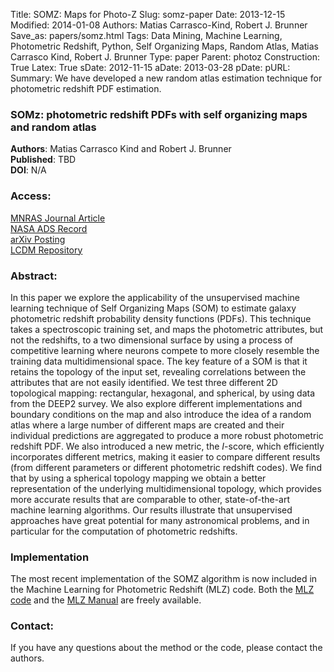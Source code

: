 Title: SOMZ: Maps for Photo-Z
Slug: somz-paper
Date: 2013-12-15
Modified: 2014-01-08
Authors: Matias Carrasco-Kind, Robert J. Brunner
Save_as: papers/somz.html
Tags: Data Mining, Machine Learning, Photometric Redshift, Python, Self Organizing Maps, Random Atlas, Matias Carrasco Kind, Robert J. Brunner
Type: paper
Parent: photoz
Construction: True
Latex: True
sDate: 2012-11-15
aDate: 2013-03-28
pDate: 
pURL: 
Summary: We have developed a new random atlas estimation technique for photometric redshift PDF estimation.

### SOMz: photometric redshift PDFs with self organizing maps and random atlas

**Authors**: Matias Carrasco Kind and Robert J. Brunner  
**Published**:   TBD  
**DOI**: N/A

### Access:
[MNRAS Journal Article]()  
[NASA ADS Record](http://adsabs.harvard.edu/cgi-bin/bib_query?arXiv:1312.5753)  
[arXiv Posting](http://arxiv.org/abs/1312.5753)  
[LCDM Repository](/static/papers/somz.pdf)

### Abstract:
In this paper we explore the applicability of the unsupervised machine
learning technique of Self Organizing Maps (SOM) to estimate galaxy
photometric redshift probability density functions (PDFs). This
technique takes a spectroscopic training set, and maps the photometric
attributes, but not the redshifts, to a two dimensional surface by using
a process of competitive learning where neurons compete to more closely
resemble the training data multidimensional space. The key feature of a
SOM is that it retains the topology of the input set, revealing
correlations between the attributes that are not easily identified. We
test three different 2D topological mapping: rectangular, hexagonal, and
spherical, by using data from the DEEP2 survey. We also explore
different implementations and boundary conditions on the map and also
introduce the idea of a random atlas where a large number of different
maps are created and their individual predictions are aggregated to
produce a more robust photometric redshift PDF. We also introduced a new
metric, the $I$-score, which efficiently incorporates different metrics,
making it easier to compare different results (from different parameters
or different photometric redshift codes). We find that by using a
spherical topology mapping we obtain a better representation of the
underlying multidimensional topology, which provides more accurate
results that are comparable to other, state-of-the-art machine learning
algorithms. Our results illustrate that unsupervised approaches have
great potential for many astronomical problems, and in particular for
the computation of photometric redshifts.

### Implementation

The most recent implementation of the SOMZ algorithm is now included in
the Machine Learning for Photometric Redshift (MLZ) code. Both the [MLZ
code](/static/code/MLZ/MLZ-1.0.tar.gz) and the [MLZ
Manual](/static/code/MLZ/doc/html/index.html) are freely available.

### Contact:

If you have any questions about the method or the code, please contact
the authors.
